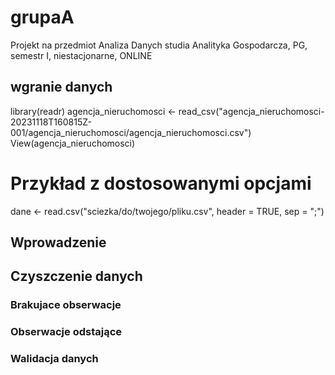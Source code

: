 # grupaA

Projekt na przedmiot Analiza Danych studia Analityka Gospodarcza, PG, semestr I, niestacjonarne, ONLINE


## wgranie danych 
library(readr)
agencja_nieruchomosci <- read_csv("agencja_nieruchomosci-20231118T160815Z-001/agencja_nieruchomosci/agencja_nieruchomosci.csv")
View(agencja_nieruchomosci)


# Przykład z dostosowanymi opcjami
dane <- read.csv("sciezka/do/twojego/pliku.csv", header = TRUE, sep = ";")

## Wprowadzenie 

## Czyszczenie danych 

### Brakujace obserwacje 

### Obserwacje odstające 

### Walidacja danych 

